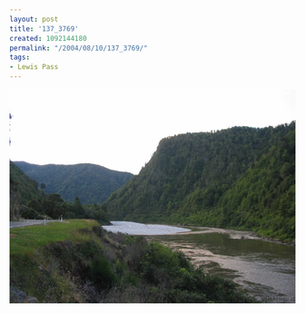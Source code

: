 ```yaml
---
layout: post
title: '137_3769'
created: 1092144180
permalink: "/2004/08/10/137_3769/"
tags:
- Lewis Pass
---
```


<img src="/image/images/137_3769-1281.jpg"/>

